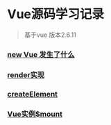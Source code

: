 # Vue源码学习记录
> 基于vue 版本2.6.11

### [new Vue 发生了什么](https://github.com/leefinder/vue-analysis-sbs/tree/master/newVue%E5%8F%91%E7%94%9F%E4%BA%86%E4%BB%80%E4%B9%88)

### [render实现](https://github.com/leefinder/vue-analysis-sbs/tree/master/render)

### [createElement](https://github.com/leefinder/vue-analysis-sbs/tree/master/createElement)

### [Vue实例$mount](https://github.com/leefinder/vue-analysis-sbs/tree/master/Vue%E5%AE%9E%E4%BE%8B%24mount)

